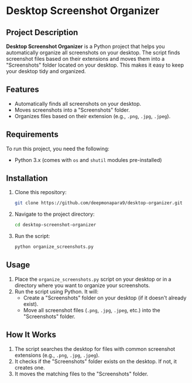 # Desktop Screenshot Organizer

## Project Description

**Desktop Screenshot Organizer** is a Python project that helps you automatically organize all screenshots on your desktop. The script finds screenshot files based on their extensions and moves them into a "Screenshots" folder located on your desktop. This makes it easy to keep your desktop tidy and organized.

## Features

- Automatically finds all screenshots on your desktop.
- Moves screenshots into a "Screenshots" folder.
- Organizes files based on their extension (e.g., `.png`, `.jpg`, `.jpeg`).

## Requirements

To run this project, you need the following:

- Python 3.x (comes with `os` and `shutil` modules pre-installed)

## Installation

1. Clone this repository:

    ```bash
    git clone https://github.com/deepmonapara9/desktop-organizer.git
    ```

2. Navigate to the project directory:

    ```bash
    cd desktop-screenshot-organizer
    ```

3. Run the script:

    ```bash
    python organize_screenshots.py
    ```

## Usage

1. Place the `organize_screenshots.py` script on your desktop or in a directory where you want to organize your screenshots.
2. Run the script using Python. It will:
   - Create a "Screenshots" folder on your desktop (if it doesn't already exist).
   - Move all screenshot files (`.png`, `.jpg`, `.jpeg`, etc.) into the "Screenshots" folder.

## How It Works

1. The script searches the desktop for files with common screenshot extensions (e.g., `.png`, `.jpg`, `.jpeg`).
2. It checks if the "Screenshots" folder exists on the desktop. If not, it creates one.
3. It moves the matching files to the "Screenshots" folder.

